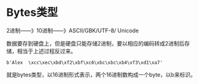 # Bytes类型

2进制——》10进制——》ASCII/GBK/UTF-8/   Unicode

数据要存到硬盘上，但是硬盘只能存储2进制，要以相应的编码转成2进制后存储，相当于上述过程反过来。

```
b'Alex  \xcc\xec\xbd\xf2\xbf\xc6\xbc\xbc\xb4\xf3\xd1\xa7'
```

就是bytes类型，以16进制形式表示，两个16进制数构成一个byte，以b来标识。